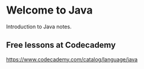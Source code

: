 # Welcome to Java
Introduction to Java notes.  

## Free lessons at Codecademy
https://www.codecademy.com/catalog/language/java
